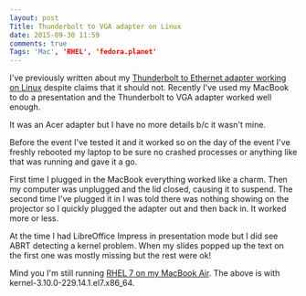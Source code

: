 ```yaml
---
layout: post
Title: Thunderbolt to VGA adapter on Linux
date: 2015-09-30 11:59
comments: true
Tags: 'Mac', 'RHEL', 'fedora.planet'
---
```


I've previously written about my
[Thunderbolt to Ethernet adapter working on Linux](blog/2015/05/04/thunderbolt-to-ethernet-adapter-on-linux/)
despite claims that it should not. Recently I've used my MacBook to do a presentation
and the Thunderbolt to VGA adapter worked well enough.

It was an Acer adapter but I have no more details b/c it wasn't mine.

Before the event I've tested it and it worked so on the day of the event I've
freshly rebooted my laptop to be sure no crashed processes or anything like that
was running and gave it a go.

First time I plugged in the MacBook everything worked like a charm. Then my computer was
unplugged and the lid closed, causing it to suspend. The second time I've plugged it in
I was told there was nothing showing on the projector so I quickly plugged the adapter out
and then back in. It worked more or less.

At the time I had LibreOffice Impress in presentation
mode but I did see ABRT detecting a kernel problem. When my slides popped up the text
on the first one was mostly missing but the rest were ok!

Mind you I'm still running [RHEL 7 on my MacBook Air](/blog/categories/mac/). The above is
with kernel-3.10.0-229.14.1.el7.x86_64.

